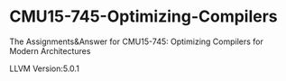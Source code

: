 # CMU15-745-Optimizing-Compilers
The Assignments&amp;Answer for CMU15-745: Optimizing Compilers for Modern Architectures

LLVM Version:5.0.1

